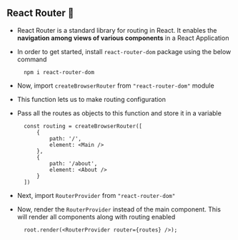 ## React Router 🚀

- React Router is a standard library for routing in React. It enables the **navigation among views of various components** in a React Application
- In order to get started, install `react-router-dom` package using the below command
  ```
    npm i react-router-dom
  ```
- Now, import `createBrowserRouter` from `"react-router-dom"` module
- This function lets us to make routing configuration
- Pass all the routes as objects to this function and store it in a variable

  ```
    const routing = createBrowserRouter([
        {
            path: '/',
            element: <Main />
        },
        {
            path: '/about',
            element: <About />
        }
    ])
  ```

- Next, import `RouterProvider` from `"react-router-dom"`
- Now, render the `RouterProvider` instead of the main component. This will render all components along with routing enabled
  ```
    root.render(<RouterProvider router={routes} />);
  ```
